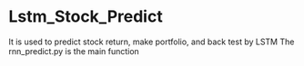 # Lstm_Stock_Predict
It is used to predict stock return, make portfolio, and back test by LSTM
The rnn_predict.py is the main function
